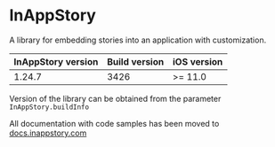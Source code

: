 # InAppStory

A library for embedding stories into an application with customization.

| InAppStory version | Build version | iOS version |
|--------------------|---------------|-------------|
| 1.24.7             | 3426          | >= 11.0     |

Version of the library can be obtained from the parameter `InAppStory.buildInfo`

All documentation with code samples has been moved to [docs.inappstory.com](https://docs.inappstory.com/sdk-guides/ios/how-to-get-started.html)
